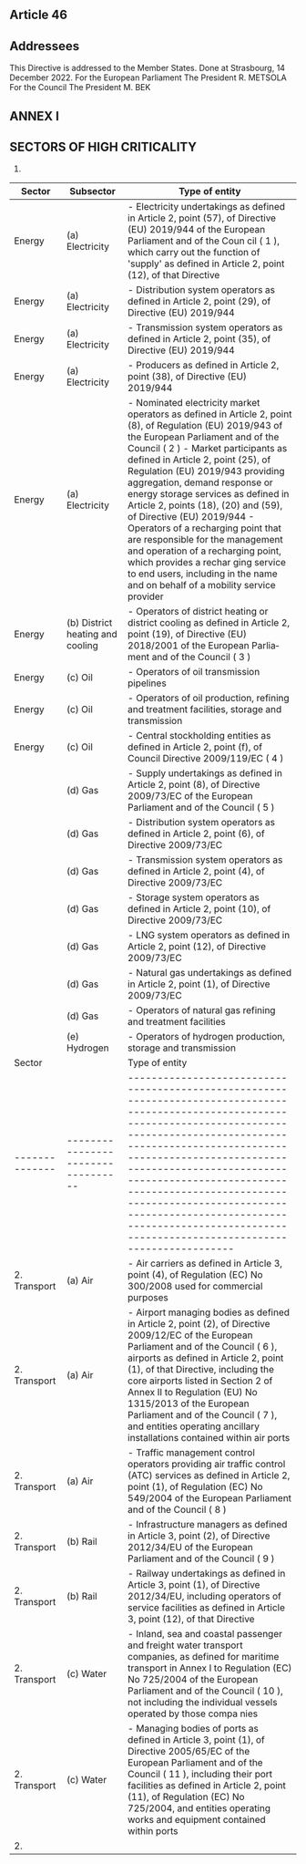 ## Article 46
## Addressees
This Directive is addressed to the Member States.
Done at Strasbourg, 14 December 2022.
For the European Parliament The President R. METSOLA
For the Council The President M. BEK
## ANNEX I
## SECTORS OF HIGH CRITICALITY
1.
| Sector   | Subsector                        | Type of entity                                                                                                                                                                                                                                                                                                                                                                                                                                                                                                                                                                                                                             |
|----------|----------------------------------|--------------------------------------------------------------------------------------------------------------------------------------------------------------------------------------------------------------------------------------------------------------------------------------------------------------------------------------------------------------------------------------------------------------------------------------------------------------------------------------------------------------------------------------------------------------------------------------------------------------------------------------------|
| Energy   | (a) Electricity                  | - Electricity undertakings as defined in Article 2, point (57), of Directive (EU) 2019/944 of the European Parliament and of the Coun­ cil ( 1 ), which carry out the function of 'supply' as defined in Article 2, point (12), of that Directive                                                                                                                                                                                                                                                                                                                                                                                           |
| Energy   | (a) Electricity                  | - Distribution system operators as defined in Article 2, point (29), of Directive (EU) 2019/944                                                                                                                                                                                                                                                                                                                                                                                                                                                                                                                                            |
| Energy   | (a) Electricity                  | - Transmission system operators as defined in Article 2, point (35), of Directive (EU) 2019/944                                                                                                                                                                                                                                                                                                                                                                                                                                                                                                                                            |
| Energy   | (a) Electricity                  | - Producers as defined in Article 2, point (38), of Directive (EU) 2019/944                                                                                                                                                                                                                                                                                                                                                                                                                                                                                                                                                                |
| Energy   | (a) Electricity                  | - Nominated electricity market operators as defined in Article 2, point (8), of Regulation (EU) 2019/943 of the European Parliament and of the Council ( 2 ) - Market participants as defined in Article 2, point (25), of Regulation (EU) 2019/943 providing aggregation, demand response or energy storage services as defined in Article 2, points (18), (20) and (59), of Directive (EU) 2019/944 - Operators of a recharging point that are responsible for the management and operation of a recharging point, which provides a rechar­ ging service to end users, including in the name and on behalf of a mobility service provider |
| Energy   | (b) District heating and cooling | - Operators of district heating or district cooling as defined in Article 2, point (19), of Directive (EU) 2018/2001 of the European Parlia­ ment and of the Council ( 3 )                                                                                                                                                                                                                                                                                                                                                                                                                                                                  |
| Energy   | (c) Oil                          | - Operators of oil transmission pipelines                                                                                                                                                                                                                                                                                                                                                                                                                                                                                                                                                                                                  |
| Energy   | (c) Oil                          | - Operators of oil production, refining and treatment facilities, storage and transmission                                                                                                                                                                                                                                                                                                                                                                                                                                                                                                                                                 |
| Energy   | (c) Oil                          | - Central stockholding entities as defined in Article 2, point (f), of Council Directive 2009/119/EC ( 4 )                                                                                                                                                                                                                                                                                                                                                                                                                                                                                                                                 |
|          | (d) Gas                          | - Supply undertakings as defined in Article 2, point (8), of Directive 2009/73/EC of the European Parliament and of the Council ( 5 )                                                                                                                                                                                                                                                                                                                                                                                                                                                                                                      |
|          | (d) Gas                          | - Distribution system operators as defined in Article 2, point (6), of Directive 2009/73/EC                                                                                                                                                                                                                                                                                                                                                                                                                                                                                                                                                |
|          | (d) Gas                          | - Transmission system operators as defined in Article 2, point (4), of Directive 2009/73/EC                                                                                                                                                                                                                                                                                                                                                                                                                                                                                                                                                |
|          | (d) Gas                          | - Storage system operators as defined in Article 2, point (10), of Directive 2009/73/EC                                                                                                                                                                                                                                                                                                                                                                                                                                                                                                                                                    |
|          | (d) Gas                          | - LNG system operators as defined in Article 2, point (12), of Directive 2009/73/EC                                                                                                                                                                                                                                                                                                                                                                                                                                                                                                                                                        |
|          | (d) Gas                          | - Natural gas undertakings as defined in Article 2, point (1), of Directive 2009/73/EC                                                                                                                                                                                                                                                                                                                                                                                                                                                                                                                                                     |
|          | (d) Gas                          | - Operators of natural gas refining and treatment facilities                                                                                                                                                                                                                                                                                                                                                                                                                                                                                                                                                                               |
|          | (e) Hydrogen                     | - Operators of hydrogen production, storage and transmission                                                                                                                                                                                                                                                                                                                                                                                                                                                                                                                                                                               |
| Sector       |                                  | Type of entity                                                                                                                                                                                                                                                                                                                                                                                                                        |
|--------------|----------------------------------|---------------------------------------------------------------------------------------------------------------------------------------------------------------------------------------------------------------------------------------------------------------------------------------------------------------------------------------------------------------------------------------------------------------------------------------|
| 2. Transport | (a) Air                          | - Air carriers as defined in Article 3, point (4), of Regulation (EC) No 300/2008 used for commercial purposes                                                                                                                                                                                                                                                                                                                        |
| 2. Transport | (a) Air                          | - Airport managing bodies as defined in Article 2, point (2), of Directive 2009/12/EC of the European Parliament and of the Council ( 6 ), airports as defined in Article 2, point (1), of that Directive, including the core airports listed in Section 2 of Annex II to Regulation (EU) No 1315/2013 of the European Parliament and of the Council ( 7 ), and entities operating ancillary installations contained within air­ ports |
| 2. Transport | (a) Air                          | - Traffic management control operators providing air traffic control (ATC) services as defined in Article 2, point (1), of Regulation (EC) No 549/2004 of the European Parliament and of the Council ( 8 )                                                                                                                                                                                                                            |
| 2. Transport | (b) Rail                         | - Infrastructure managers as defined in Article 3, point (2), of Directive 2012/34/EU of the European Parliament and of the Council ( 9 )                                                                                                                                                                                                                                                                                             |
| 2. Transport | (b) Rail                         | - Railway undertakings as defined in Article 3, point (1), of Directive 2012/34/EU, including operators of service facilities as defined in Article 3, point (12), of that Directive                                                                                                                                                                                                                                                  |
| 2. Transport | (c) Water                        | - Inland, sea and coastal passenger and freight water transport companies, as defined for maritime transport in Annex I to Regulation (EC) No 725/2004 of the European Parliament and of the Council ( 10 ), not including the individual vessels operated by those compa­ nies                                                                                                                                                        |
| 2. Transport | (c) Water                        | - Managing bodies of ports as defined in Article 3, point (1), of Directive 2005/65/EC of the European Parliament and of the Council ( 11 ), including their port facilities as defined in Article 2, point (11), of Regulation (EC) No 725/2004, and entities operating works and equipment contained within ports                                                                                                                   |
| 2. 